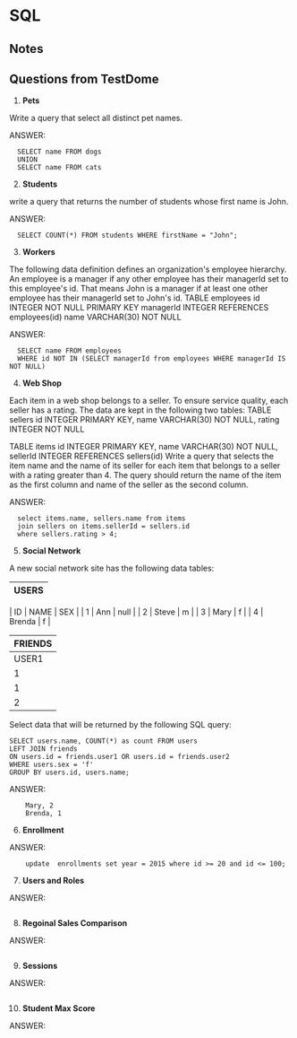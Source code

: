 # SQL

## Notes


## Questions from TestDome

1) **Pets**

Write a query that select all distinct pet names.

ANSWER:
```
  SELECT name FROM dogs 
  UNION 
  SELECT name FROM cats
```
2) **Students**

write a query that returns the number of students whose first name is John.

ANSWER:
```
  SELECT COUNT(*) FROM students WHERE firstName = "John";
```
3) **Workers**

The following data definition defines an organization's employee hierarchy.
An employee is a manager if any other employee has their managerId set to this employee's id. That means John is a manager if at least one other employee has their managerId set to John's id.
TABLE employees
  id INTEGER NOT NULL PRIMARY KEY
  managerId INTEGER REFERENCES employees(id)
  name VARCHAR(30) NOT NULL


ANSWER:
```
  SELECT name FROM employees
  WHERE id NOT IN (SELECT managerId from employees WHERE managerId IS NOT NULL)
```
4) **Web Shop**

Each item in a web shop belongs to a seller. To ensure service quality, each seller has a rating.
The data are kept in the following two tables:
TABLE sellers
  id INTEGER PRIMARY KEY,
  name VARCHAR(30) NOT NULL,
  rating INTEGER NOT NULL

TABLE items
  id INTEGER PRIMARY KEY,
  name VARCHAR(30) NOT NULL,
  sellerId INTEGER REFERENCES sellers(id)
Write a query that selects the item name and the name of its seller for each item that belongs to a seller with a rating greater than 4. The query should return the name of the item as the first column and name of the seller as the second column.

ANSWER:
```
  select items.name, sellers.name from items
  join sellers on items.sellerId = sellers.id
  where sellers.rating > 4;
```
5) **Social Network**

A new social network site has the following data tables:

| USERS |
| --- |

| ID |	NAME |	SEX |
| 1 |	Ann |	null |
| 2 |	Steve |	m |
| 3 |	Mary |	f |
| 4 |	Brenda | f |

|FRIENDS|
| --- |
| USER1 | USER2 |
| 1 | 2 |
| 1 | 3 |
| 2 | 3 |

Select data that will be returned by the following SQL query:

```
SELECT users.name, COUNT(*) as count FROM users
LEFT JOIN friends
ON users.id = friends.user1 OR users.id = friends.user2
WHERE users.sex = 'f'
GROUP BY users.id, users.name;
```

ANSWER:

```
  	Mary, 2
	Brenda, 1
```

6) **Enrollment**




ANSWER:

```
	update  enrollments set year = 2015 where id >= 20 and id <= 100;
```

7) **Users and Roles**




ANSWER:

```

```


8) **Regoinal Sales Comparison**




ANSWER:

```

```

9) **Sessions**



ANSWER:

```

```

10) **Student Max Score**



ANSWER:

```

```
